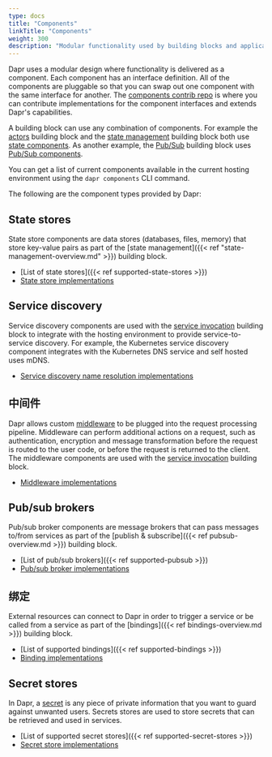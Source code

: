 ```yaml
---
type: docs
title: "Components"
linkTitle: "Components"
weight: 300
description: "Modular functionality used by building blocks and applications"
---
```


Dapr uses a modular design where functionality is delivered as a component. Each component has an interface definition.  All of the components are pluggable so that you can swap out one component with the same interface for another. The [components contrib repo](https://github.com/dapr/components-contrib) is where you can contribute implementations for the component interfaces and extends Dapr's capabilities.

 A building block can use any combination of components. For example the [actors]({{X24X}}) building block and the [state management]({{X25X}}) building block both use [state components](https://github.com/dapr/components-contrib/tree/master/state).  As another example, the [Pub/Sub]({{X26X}}) building block uses [Pub/Sub components](https://github.com/dapr/components-contrib/tree/master/pubsub).

 You can get a list of current components available in the current hosting environment using the `dapr components` CLI command.

 The following are the component types provided by Dapr:

## State stores

State store components are data stores (databases, files, memory) that store key-value pairs as part of the [state management]({{< ref "state-management-overview.md" >}}) building block.

- [List of state stores]({{< ref supported-state-stores >}})
- [State store implementations](https://github.com/dapr/components-contrib/tree/master/state)

## Service discovery

Service discovery components are used with the [service invocation]({{X35X}}) building block to integrate with the hosting environment to provide service-to-service discovery. For example, the Kubernetes service discovery component integrates with the Kubernetes DNS service and self hosted uses mDNS.

- [Service discovery name resolution implementations](https://github.com/dapr/components-contrib/tree/master/nameresolution)

## 中间件

Dapr allows custom [middleware]({{X37X}})  to be plugged into the request processing pipeline. Middleware can perform additional actions on a request, such as authentication, encryption and message transformation before the request is routed to the user code, or before the request is returned to the client. The middleware components are used with the [service invocation]({{X38X}}) building block.

- [Middleware implementations](https://github.com/dapr/components-contrib/tree/master/middleware)

## Pub/sub brokers

Pub/sub broker components are message brokers that can pass messages to/from services as part of the [publish & subscribe]({{< ref pubsub-overview.md >}}) building block.

- [List of pub/sub brokers]({{< ref supported-pubsub >}})
- [Pub/sub broker implementations](https://github.com/dapr/components-contrib/tree/master/pubsub)

## 绑定

External resources can connect to Dapr in order to trigger a service or be called from a service as part of the [bindings]({{< ref bindings-overview.md >}}) building block.

- [List of supported bindings]({{< ref supported-bindings >}})
- [Binding implementations](https://github.com/dapr/components-contrib/tree/master/bindings)

## Secret stores

In Dapr, a [secret]({{X43X}}) is any piece of private information that you want to guard against unwanted users. Secrets stores are used to store secrets that can be retrieved and used in services.

- [List of supported secret stores]({{< ref supported-secret-stores >}})
- [Secret store implementations](https://github.com/dapr/components-contrib/tree/master/secretstores)
